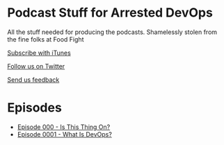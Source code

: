 Podcast Stuff for Arrested DevOps
=======

All the stuff needed for producing the podcasts. Shamelessly stolen from the fine folks at Food Fight


[Subscribe with iTunes](https://itunes.apple.com/us/podcast/arrested-devops/id773888088?mt=2)

[Follow us on Twitter](https://twitter.com/#!/arresteddevops)

[Send us feedback](mailto:show@arresteddevops.org)

Episodes
=================

* [Episode 000 - Is This Thing On?](http://arresteddevops.com/2013/12/04/episode-000-is-this-thing-on/)
* [Episode 0001 - What Is DevOps?](http://arresteddevops.com/2013/12/05/episode-001-what-is-devops/)
